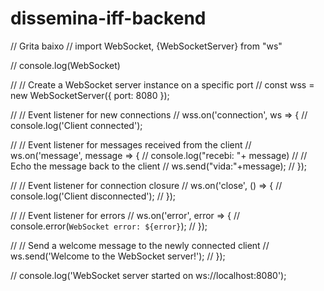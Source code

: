 # dissemina-iff-backend

// Grita baixo
// import WebSocket, {WebSocketServer} from "ws" 

// console.log(WebSocket)

// // Create a WebSocket server instance on a specific port
// const wss = new WebSocketServer({ port: 8080 });

// // Event listener for new connections
// wss.on('connection', ws => {
//     console.log('Client connected');

//     // Event listener for messages received from the client
//     ws.on('message', message => {
//         console.log("recebi: "+ message)
//         // Echo the message back to the client
//         ws.send("vida:"+message);
//     });

//     // Event listener for connection closure
//     ws.on('close', () => {
//         console.log('Client disconnected');
//     });

//     // Event listener for errors
//     ws.on('error', error => {
//         console.error(`WebSocket error: ${error}`);
//     });

//     // Send a welcome message to the newly connected client
//     ws.send('Welcome to the WebSocket server!');
// });

// console.log('WebSocket server started on ws://localhost:8080');
